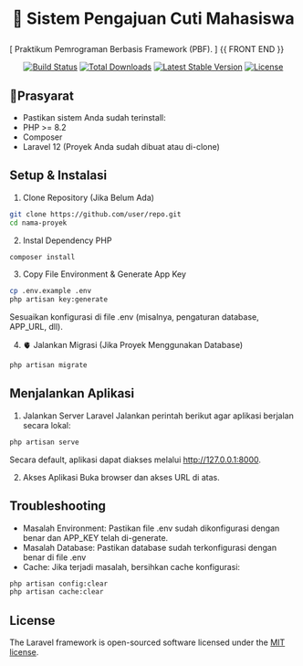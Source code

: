 # <p align="center"> 🚀 Sistem Pengajuan Cuti Mahasiswa</p>
[ Praktikum Pemrograman Berbasis Framework (PBF). ] {{ FRONT END }}

<p align="center">
<a href="https://github.com/RevanoAugustofa"><img src="https://github.com/laravel/framework/workflows/tests/badge.svg" alt="Build Status"></a>
<a href="https://packagist.org/packages/laravel/framework"><img src="https://img.shields.io/packagist/dt/laravel/framework" alt="Total Downloads"></a>
<a href="https://packagist.org/packages/laravel/framework"><img src="https://img.shields.io/packagist/v/laravel/framework" alt="Latest Stable Version"></a>
<a href="https://packagist.org/packages/laravel/framework"><img src="https://img.shields.io/packagist/l/laravel/framework" alt="License"></a>
</p>

## 🔴Prasyarat

- Pastikan sistem Anda sudah terinstall:
- PHP >= 8.2
- Composer
- Laravel 12 (Proyek Anda sudah dibuat atau di-clone)

## Setup & Instalasi

1. Clone Repository (Jika Belum Ada)
```bash 
git clone https://github.com/user/repo.git
cd nama-proyek
```
2. Instal Dependency PHP
```bash 
composer install
```
3. Copy File Environment & Generate App Key
```bash
cp .env.example .env
php artisan key:generate
```
Sesuaikan konfigurasi di file .env (misalnya, pengaturan database, APP_URL, dll).

4. 🫀 Jalankan Migrasi (Jika Proyek Menggunakan Database)
```bash
php artisan migrate
```

## Menjalankan Aplikasi
1. Jalankan Server Laravel Jalankan perintah berikut agar aplikasi berjalan secara lokal:
```bash
php artisan serve
```
Secara default, aplikasi dapat diakses melalui http://127.0.0.1:8000.

2. Akses Aplikasi Buka browser dan akses URL di atas.

## Troubleshooting
- Masalah Environment: Pastikan file .env sudah dikonfigurasi dengan benar dan APP_KEY telah di-generate.
- Masalah Database: Pastikan database sudah terkonfigurasi dengan benar di file .env
- Cache: Jika terjadi masalah, bersihkan cache konfigurasi:
```bash
php artisan config:clear
php artisan cache:clear
```

## License

The Laravel framework is open-sourced software licensed under the [MIT license](https://opensource.org/licenses/MIT).
